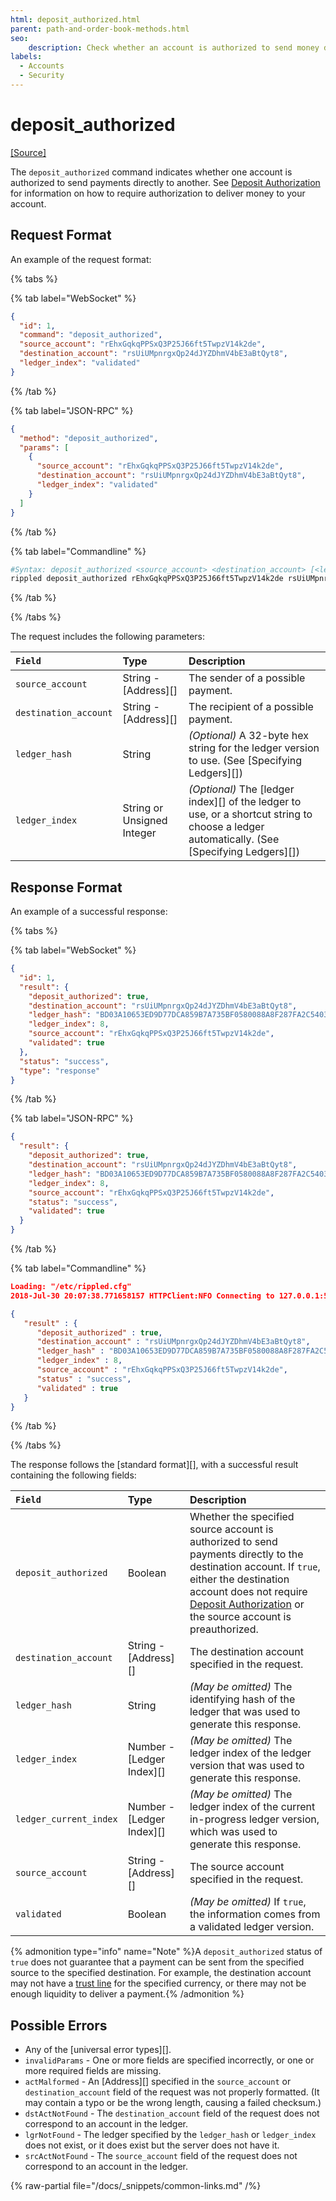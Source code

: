 ```yaml
---
html: deposit_authorized.html
parent: path-and-order-book-methods.html
seo:
    description: Check whether an account is authorized to send money directly to another.
labels:
  - Accounts
  - Security
---
```

# deposit_authorized
[[Source]](https://github.com/XRPLF/rippled/blob/817d2339b8632cb2f97d3edd6f7af33aa7631744/src/ripple/rpc/handlers/DepositAuthorized.cpp "Source")

The `deposit_authorized` command indicates whether one account is authorized to send payments directly to another. See [Deposit Authorization](../../../../concepts/accounts/depositauth.md) for information on how to require authorization to deliver money to your account. <!-- STYLE_OVERRIDE: is authorized to -->

## Request Format
An example of the request format:

{% tabs %}

{% tab label="WebSocket" %}
```json
{
  "id": 1,
  "command": "deposit_authorized",
  "source_account": "rEhxGqkqPPSxQ3P25J66ft5TwpzV14k2de",
  "destination_account": "rsUiUMpnrgxQp24dJYZDhmV4bE3aBtQyt8",
  "ledger_index": "validated"
}
```
{% /tab %}

{% tab label="JSON-RPC" %}
```json
{
  "method": "deposit_authorized",
  "params": [
    {
      "source_account": "rEhxGqkqPPSxQ3P25J66ft5TwpzV14k2de",
      "destination_account": "rsUiUMpnrgxQp24dJYZDhmV4bE3aBtQyt8",
      "ledger_index": "validated"
    }
  ]
}
```
{% /tab %}

{% tab label="Commandline" %}
```bash
#Syntax: deposit_authorized <source_account> <destination_account> [<ledger>]
rippled deposit_authorized rEhxGqkqPPSxQ3P25J66ft5TwpzV14k2de rsUiUMpnrgxQp24dJYZDhmV4bE3aBtQyt8 validated
```
{% /tab %}

{% /tabs %}

The request includes the following parameters:

| `Field`               | Type                       | Description             |
|:----------------------|:---------------------------|:------------------------|
| `source_account`      | String - [Address][]       | The sender of a possible payment. |
| `destination_account` | String - [Address][]       | The recipient of a possible payment. |
| `ledger_hash`         | String                     | _(Optional)_ A 32-byte hex string for the ledger version to use. (See [Specifying Ledgers][]) |
| `ledger_index`        | String or Unsigned Integer | _(Optional)_ The [ledger index][] of the ledger to use, or a shortcut string to choose a ledger automatically. (See [Specifying Ledgers][]) |


## Response Format

An example of a successful response:

{% tabs %}

{% tab label="WebSocket" %}
```json
{
  "id": 1,
  "result": {
    "deposit_authorized": true,
    "destination_account": "rsUiUMpnrgxQp24dJYZDhmV4bE3aBtQyt8",
    "ledger_hash": "BD03A10653ED9D77DCA859B7A735BF0580088A8F287FA2C5403E0A19C58EF322",
    "ledger_index": 8,
    "source_account": "rEhxGqkqPPSxQ3P25J66ft5TwpzV14k2de",
    "validated": true
  },
  "status": "success",
  "type": "response"
}
```
{% /tab %}

{% tab label="JSON-RPC" %}
```json
{
  "result": {
    "deposit_authorized": true,
    "destination_account": "rsUiUMpnrgxQp24dJYZDhmV4bE3aBtQyt8",
    "ledger_hash": "BD03A10653ED9D77DCA859B7A735BF0580088A8F287FA2C5403E0A19C58EF322",
    "ledger_index": 8,
    "source_account": "rEhxGqkqPPSxQ3P25J66ft5TwpzV14k2de",
    "status": "success",
    "validated": true
  }
}
```
{% /tab %}

{% tab label="Commandline" %}
```json
Loading: "/etc/rippled.cfg"
2018-Jul-30 20:07:38.771658157 HTTPClient:NFO Connecting to 127.0.0.1:5005

{
   "result" : {
      "deposit_authorized" : true,
      "destination_account" : "rsUiUMpnrgxQp24dJYZDhmV4bE3aBtQyt8",
      "ledger_hash" : "BD03A10653ED9D77DCA859B7A735BF0580088A8F287FA2C5403E0A19C58EF322",
      "ledger_index" : 8,
      "source_account" : "rEhxGqkqPPSxQ3P25J66ft5TwpzV14k2de",
      "status" : "success",
      "validated" : true
   }
}
```
{% /tab %}

{% /tabs %}

The response follows the [standard format][], with a successful result containing the following fields:

| `Field`                | Type                      | Description             |
|:-----------------------|:--------------------------|:------------------------|
| `deposit_authorized`   | Boolean                   | Whether the specified source account is authorized to send payments directly to the destination account. If `true`, either the destination account does not require [Deposit Authorization](../../../../concepts/accounts/depositauth.md) or the source account is preauthorized. |
| `destination_account`  | String - [Address][]      | The destination account specified in the request. |
| `ledger_hash`          | String                    | _(May be omitted)_ The identifying hash of the ledger that was used to generate this response. |
| `ledger_index`         | Number - [Ledger Index][] | _(May be omitted)_ The ledger index of the ledger version that was used to generate this response. |
| `ledger_current_index` | Number - [Ledger Index][] | _(May be omitted)_ The ledger index of the current in-progress ledger version, which was used to generate this response. |
| `source_account`       | String - [Address][]      | The source account specified in the request. |
| `validated`            | Boolean                   | _(May be omitted)_ If `true`, the information comes from a validated ledger version. |

{% admonition type="info" name="Note" %}A `deposit_authorized` status of `true` does not guarantee that a payment can be sent from the specified source to the specified destination. For example, the destination account may not have a [trust line](../../../../concepts/tokens/fungible-tokens/index.md) for the specified currency, or there may not be enough liquidity to deliver a payment.{% /admonition %}

## Possible Errors

* Any of the [universal error types][].
* `invalidParams` - One or more fields are specified incorrectly, or one or more required fields are missing.
* `actMalformed` - An [Address][] specified in the `source_account` or `destination_account` field of the request was not properly formatted. (It may contain a typo or be the wrong length, causing a failed checksum.)
* `dstActNotFound` - The `destination_account` field of the request does not correspond to an account in the ledger.
* `lgrNotFound` - The ledger specified by the `ledger_hash` or `ledger_index` does not exist, or it does exist but the server does not have it.
* `srcActNotFound` - The `source_account` field of the request does not correspond to an account in the ledger.

{% raw-partial file="/docs/_snippets/common-links.md" /%}
